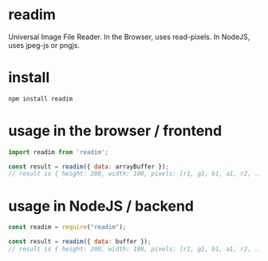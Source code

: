 # readim
Universal Image File Reader.  In the Browser, uses read-pixels.  In NodeJS, uses jpeg-js or pngjs.

# install
```bash
npm install readim
```

# usage in the browser / frontend
```js
import readim from 'readim';

const result = readim({ data: arrayBuffer });
// result is { height: 200, width: 100, pixels: [r1, g1, b1, a1, r2, ...] }
```

# usage in NodeJS / backend
```js
const readim = require("readim");

const result = readim({ data: buffer });
// result is { height: 200, width: 100, pixels: [r1, g1, b1, a1, r2, ...] }
```
